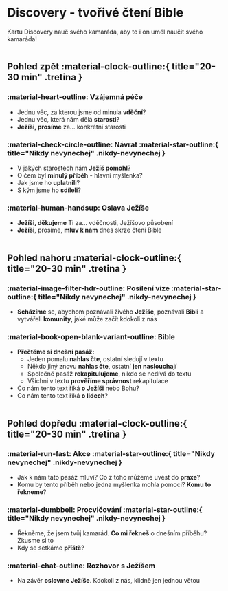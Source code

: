 # Discovery - tvořivé čtení Bible
Kartu Discovery nauč svého kamaráda, aby to i on uměl naučit svého kamaráda!

<div class="swiper" markdown>
<div class="swiper-pagination"></div>
<div class="column-wrapper swiper-wrapper" markdown>
<div class="column swiper-slide" markdown>

## Pohled zpět :material-clock-outline:{ title="20-30 min" .tretina }

### :material-heart-outline: Vzájemná péče
- Jednu věc, za kterou jsme od minula **vděční**?
- Jednu věc, která nám dělá **starosti**?
- **Ježíši, prosíme** za... konkrétní starosti

### :material-check-circle-outline: Návrat :material-star-outline:{ title="Nikdy nevynechej" .nikdy-nevynechej }

- V jakých starostech nám **Ježíš pomohl**?
- O čem byl **minulý příběh** - hlavní myšlenka?
- Jak jsme ho **uplatnili**?
- S kým jsme ho **sdíleli**?

### :material-human-handsup: Oslava Ježíše
- **Ježíši, děkujeme** Ti za... vděčnosti, Ježíšovo působení
- **Ježíši**, prosíme, **mluv k nám** dnes skrze čtení Bible

</div>
<div class="column swiper-slide" markdown>

## Pohled nahoru :material-clock-outline:{ title="20-30 min" .tretina }

### :material-image-filter-hdr-outline: Posílení vize :material-star-outline:{ title="Nikdy nevynechej" .nikdy-nevynechej }
- **Scházíme** se, abychom poznávali živého **Ježíše**, poznávali **Bibli** a vytvářeli **komunity**, jaké může začít kdokoli z nás

### :material-book-open-blank-variant-outline: Bible
- **Přečtěme si dnešní pasáž:**
    - Jeden pomalu **nahlas čte**, ostatní sledují v textu
    - Někdo jiný znovu **nahlas čte**, ostatní **jen naslouchají**
    - Společně pasáž **rekapitulujeme**, nikdo se nedívá do textu
    - Všichni v textu **prověříme správnost** rekapitulace
- Co nám tento text říká **o Ježíši** nebo Bohu?
- Co nám tento text říká **o lidech**?

</div>
<div class="column swiper-slide" markdown>

## Pohled dopředu :material-clock-outline:{ title="20-30 min" .tretina }

### :material-run-fast: Akce :material-star-outline:{ title="Nikdy nevynechej" .nikdy-nevynechej }
- Jak k nám tato pasáž mluví? Co z toho můžeme uvést do **praxe**?
- Komu by tento příběh nebo jedna myšlenka mohla pomoci? **Komu to řekneme**?

### :material-dumbbell: Procvičování :material-star-outline:{ title="Nikdy nevynechej" .nikdy-nevynechej }
- Řekněme, že jsem tvůj kamarád. **Co mi řekneš** o dnešním příběhu? Zkusme si to
- Kdy se setkáme **příště**?

### :material-chat-outline: Rozhovor s Ježíšem
- Na závěr **oslovme Ježíše**.  Kdokoli z nás, klidně jen jednou větou

</div>
</div>
</div>
